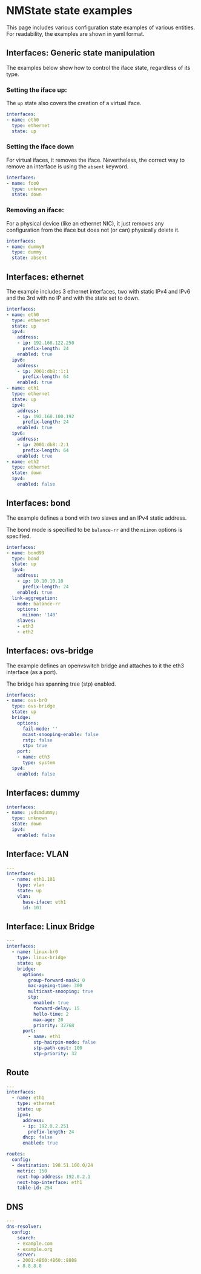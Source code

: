 # NMState state examples
This page includes various configuration state examples of various entities.
For readability, the examples are shown in yaml format.

## Interfaces: Generic state manipulation
The examples below show how to control the iface state, regardless of
its type.

### Setting the iface up:
The `up` state also covers the creation of a virtual iface.
```yaml
interfaces:
- name: eth0
  type: ethernet
  state: up
```

### Setting the iface down
For virtual ifaces, it removes the iface. Nevertheless, the correct way to
remove an interface is using the `absent` keyword.
```yaml
interfaces:
- name: foo0
  type: unknown
  state: down
```

### Removing an iface:
For a physical device (like an ethernet NIC), it just removes any
configuration from the iface but does not (or can) physically delete it.
```yaml
interfaces:
- name: dummy0
  type: dummy
  state: absent
```

## Interfaces: ethernet
The example includes 3 ethernet interfaces, two with static IPv4 and IPv6 and
the 3rd with no IP and with the state set to down.

```yaml
interfaces:
- name: eth0
  type: ethernet
  state: up
  ipv4:
    address:
    - ip: 192.168.122.250
      prefix-length: 24
    enabled: true
  ipv6:
    address:
    - ip: 2001:db8::1:1
      prefix-length: 64
    enabled: true
- name: eth1
  type: ethernet
  state: up
  ipv4:
    address:
    - ip: 192.168.100.192
      prefix-length: 24
    enabled: true
  ipv6:
    address:
    - ip: 2001:db8::2:1
      prefix-length: 64
    enabled: true
- name: eth2
  type: ethernet
  state: down
  ipv4:
    enabled: false
```

## Interfaces: bond
The example defines a bond with two slaves and an IPv4 static address.

The bond mode is specified to be `balance-rr` and the `miimon` options is
specified.

```yaml
interfaces:
- name: bond99
  type: bond
  state: up
  ipv4:
    address:
    - ip: 10.10.10.10
      prefix-length: 24
    enabled: true
  link-aggregation:
    mode: balance-rr
    options:
      miimon: '140'
    slaves:
    - eth3
    - eth2

```

## Interfaces: ovs-bridge
The example defines an openvswitch bridge and attaches to it the
eth3 interface (as a port).

The bridge has spanning tree (stp) enabled.

```yaml
interfaces:
- name: ovs-br0
  type: ovs-bridge
  state: up
  bridge:
    options:
      fail-mode: ''
      mcast-snooping-enable: false
      rstp: false
      stp: true
    port:
    - name: eth3
      type: system
  ipv4:
    enabled: false
```

## Interfaces: dummy

```yaml
interfaces:
- name: ;vdsmdummy;
  type: unknown
  state: down
  ipv4:
    enabled: false
```

## Interface: VLAN

```yaml
---
interfaces:
  - name: eth1.101
    type: vlan
    state: up
    vlan:
      base-iface: eth1
      id: 101
```

## Interface: Linux Bridge

```yaml
---
interfaces:
  - name: linux-br0
    type: linux-bridge
    state: up
    bridge:
      options:
        group-forward-mask: 0
        mac-ageing-time: 300
        multicast-snooping: true
        stp:
          enabled: true
          forward-delay: 15
          hello-time: 2
          max-age: 20
          priority: 32768
      port:
        - name: eth1
          stp-hairpin-mode: false
          stp-path-cost: 100
          stp-priority: 32
```

## Route

```yaml
---
interfaces:
  - name: eth1
    type: ethernet
    state: up
    ipv4:
      address:
      - ip: 192.0.2.251
        prefix-length: 24
      dhcp: false
      enabled: true

routes:
  config:
  - destination: 198.51.100.0/24
    metric: 150
    next-hop-address: 192.0.2.1
    next-hop-interface: eth1
    table-id: 254
```

## DNS

```yaml
---
dns-resolver:
  config:
    search:
    - example.com
    - example.org
    server:
    - 2001:4860:4860::8888
    - 8.8.8.8
```
